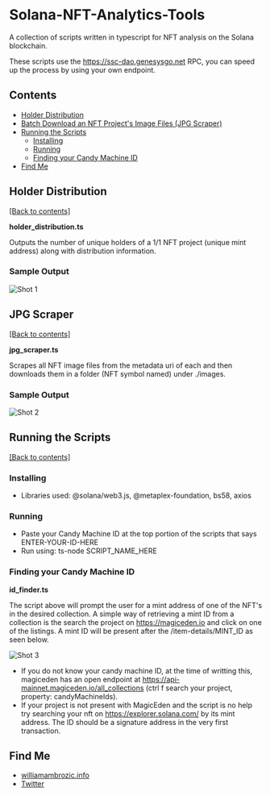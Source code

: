 # Solana-NFT-Analytics-Tools
A collection of scripts written in typescript for NFT analysis on the Solana blockchain.

These scripts use the https://ssc-dao.genesysgo.net RPC, you can speed up the process by using your own endpoint.

## Contents
- [Holder Distribution](https://github.com/WilliamAmbrozic/Solana-NFT-Analytics-Tools#Holder-Distribution)  
- [Batch Download an NFT Project's Image Files (JPG Scraper)](https://github.com/WilliamAmbrozic/Solana-NFT-Analytics-Tools#JPG-Scraper)  
- [Running the Scripts](https://github.com/WilliamAmbrozic/Solana-NFT-Analytics-Tools#Running-the-Scripts) 
  - [Installing](https://github.com/WilliamAmbrozic/Solana-NFT-Analytics-Tools#Running-the-Scripts) 
  - [Running](https://github.com/WilliamAmbrozic/Solana-NFT-Analytics-Tools#Running) 
  - [Finding your Candy Machine ID](https://github.com/WilliamAmbrozic/Solana-NFT-Analytics-Tools#Finding-your-Candy-Machine-ID) 
- [Find Me](https://github.com/WilliamAmbrozic/Solana-NFT-Analytics-Tools#find-me-)


## Holder Distribution

[[Back to contents]](https://github.com/WilliamAmbrozic/Solana-NFT-Analytics-Tools#contents)

**holder_distribution.ts**

Outputs the number of unique holders of a 1/1 NFT project (unique mint address) along with distribution information.

### Sample Output

![Shot 1](https://imgur.com/x9ohJCu.png) 

## JPG Scraper

[[Back to contents]](https://github.com/WilliamAmbrozic/Solana-NFT-Analytics-Tools#contents)

**jpg_scraper.ts**

Scrapes all NFT image files from the metadata uri of each and then downloads them in a folder (NFT symbol named) under ./images.

### Sample Output

![Shot 2](https://imgur.com/sioIRuF.png)

## Running the Scripts

[[Back to contents]](https://github.com/WilliamAmbrozic/Solana-NFT-Analytics-Tools#contents)

### Installing

* Libraries used: @solana/web3.js, @metaplex-foundation, bs58, axios

### Running 
* Paste your Candy Machine ID at the top portion of the scripts that says ENTER-YOUR-ID-HERE
* Run using: ts-node SCRIPT_NAME_HERE

### Finding your Candy Machine ID

**id_finder.ts**

The script above will prompt the user for a mint address of one of the NFT's in the desired collection. A simple way of retrieving a mint ID from a collection is the search the project on https://magiceden.io and click on one of the listings. A mint ID will be present after the /item-details/MINT_ID as seen below.

![Shot 3](https://imgur.com/Gfa6wkz.png)

* If you do not know your candy machine ID, at the time of writting this, magiceden has an open endpoint at https://api-mainnet.magiceden.io/all_collections (ctrl f search your project, property: candyMachineIds). 
* If your project is not present with MagicEden and the script is no help try searching your nft on https://explorer.solana.com/ by its mint address. The ID should be a signature address in the very first transaction.

## Find Me

- [williamambrozic.info](https://williamambrozic.info)
- [Twitter](https://twitter.com/WilliamAmbrozic)


